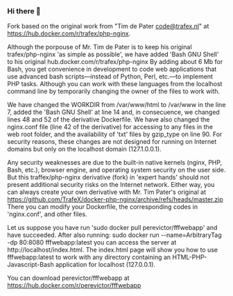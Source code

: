 ### Hi there 👋

Fork based on the original work from "Tim de Pater <code@trafex.nl>" at https://hub.docker.com/r/trafex/php-nginx.

Although the porpouse of Mr. Tim de Pater is to keep his original trafex/php-nginx 'as simple as possible', we have added 'Bash GNU Shell' to his 
original hub.docker.com/r/trafex/php-nginx By adding about 6 Mb for Bash, you get convenience in development to code web applications that use advanced 
bash scripts—instead of Python, Perl, etc.—to implement PHP tasks. Although you can work with these languages ​​from the localhost command line 
by temporarily changing the owner of the files to work with.

We have changed the WORKDIR from /var/www/html to /var/www in the line 7, added the 'Bash GNU Shell' at line 14 and, in consecuence, we changed lines 48 
and 52 of the derivative Dockerfile. We have also changed the nginx.conf file (line 42 of the derivative) for accessing to any files in the web root folder, 
and the availability of 'txt' files by gzip_type on line 90. For security reasons, these changes are not designed for running on Internet domains but only 
on the localhost domain (127.1.0.0.1).

Any security weaknesses are due to the built-in native kernels (nginx, PHP, Bash, etc.), browser engine, and operating system security on the user side. But 
this traffex/php-nginx derivative (fork) in 'expert hands' should not present additional security risks on the Internet network. Either way, you can always 
create your own derivative with Mr. Tim Pater's original at https://github.com/TrafeX/docker-php-nginx/archive/refs/heads/master.zip There you can modify 
your Dockerfile, the corresponding codes in 'nginx.conf', and other files.

Let us suppose you have run 'sudo docker pull perevictor/fffwebapp' and have succeeded. After also running: 
sudo docker run --name=ArbitraryTag -dp 80:8080 fffwebapp:latest you can access the server at http://localhost/index.html. 
The index.html page will show you how to use fffwebapp:latest to work with any directory containing an HTML-PHP-Javascript-Bash application for 
localhost (127.0.0.1).
 
You can download perevictor/fffwebapp at https://hub.docker.com/r/perevictor/fffwebapp

